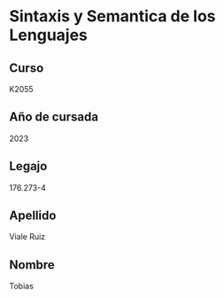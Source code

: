 # Sintaxis y Semantica de los Lenguajes

## Curso
K2055

## Año de cursada
2023

## Legajo
176.273-4

## Apellido
Viale Ruiz

## Nombre
Tobias
